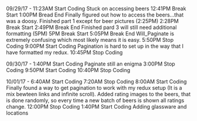 09/29/17 -
11:23AM Start Coding
  Stuck on accessing beers
12:41PM Break Start
1:00PM Bread End
  Finally figured out how to access the beers...that was a doosy.
  Finished part 1 except for beer pictures (2:25PM)
2:28PM Break Start
2:49PM Break End
  Finished pard 3 will still need additional formatting (5PM)
5PM Break Start
5:05PM Break End
  Will_Paginate is extremely confusing which most likely means it is easy.
5:50PM Stop Coding
9:00PM Start Coding
  Pagination is hard to set up in the way that I have formatted my redux.
10:45PM Stop Coding

09/30/17 -
1:40PM Start Coding
  Paginate still an enigma
3:00PM Stop Coding
9:50PM Start Coding
10:40PM Stop Coding

10/01/17 -
6:40AM Start Coding
7:20AM Stop Coding
8:00AM Start Coding
  Finally found a way to get pagination to work with my redux setup
    (It is a mix bewteen links and infinite scroll).
  Added rating images to the beers, that is done randomly, so every time
    a new batch of beers is shown all ratings change.
12:00PM Stop Coding
1:40PM Start Coding
  Adding glassware and locations
  
